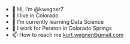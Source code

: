- 👋 Hi, I’m @kwegner7
- 👀 I live in Colorado
- 🌱 I’m currently learning Data Science
- 💞️ I work for Peraton in Colorado Springs
- 📫 How to reach me kurt.wegner@gmail.com

<!---
kwegner7/kwegner7 is a ✨ special ✨ repository because its `README.md` (this file) appears on your GitHub profile.
You can click the Preview link to take a look at your changes.
--->
